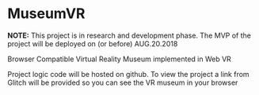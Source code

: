 # MuseumVR

**NOTE:**
This project is in research and development phase. The MVP of the project will be deployed on (or before) AUG.20.2018 

Browser Compatible Virtual Reality Museum implemented in Web VR

Project logic code will be hosted on github. To view the project a link from Glitch will be provided so you can 
see the VR museum in your browser
